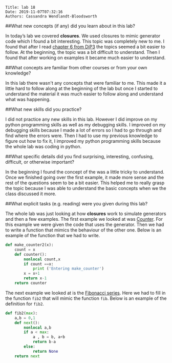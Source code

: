    Title: lab 18
    Date: 2019-11-07T07:32:16
    Authors: Cassandra Wendlandt-Bloodsworth

##What new concepts (if any) did you learn about in this lab?

In today’s lab we covered **closures**. We used closures to mimic generator code which I found a bit interesting. This topic was completely new to me. I found that after I read [chapter 6 from DiP3](http://www.cs.unb.ca/~bremner/teaching/cs2613/books/diveintopython3/generators.html) the topics seemed a bit easier to follow. At the beginning, the topic was a bit difficult to understand. Then I found that after working on examples it became much easier to understand.

##What concepts are familiar from other courses or from your own knowledge?

In this lab there wasn't any concepts that were familiar to me. This made it a little hard to follow along at the beginning of the lab but once I started to understand the material it was much easier to follow along and understand what was happening.

##What new skills did you practice?

I did not practice any new skills in this lab. However I did improve on my python programming skills as well as my debugging skills. I improved on my debugging skills because I made a lot of errors so I had to go through and find where the errors were. Then I had to use my previous knowledge to figure out how to fix it, I improved my python programming skills because the whole lab was coding in python.
 
##What specific details did you find surprising, interesting, confusing, difficult, or otherwise important?

In the beginning I found the concept of the was a little tricky to understand. Once we finished going over the first example, it made more sense and the rest of the questions seem to be a bit easier. This helped me to really grasp the topic because I was able to understand the basic concepts when we the class discussed it more.
 
##What explicit tasks (e.g. reading) were you given during this lab?

The whole lab was just looking at how **closures** work to simulate generators and then a few examples. The first example we looked at was [Counter](http://www.cs.unb.ca/~bremner/teaching/cs2613/books/diveintopython3/generators.html#generators). For this example we were given the code that uses the generator. Then we had to write a function that mimics the behaviour of the other one. Below is an example of the function that we had to write. 

```python
def make_counter2(x):
	count = x
	def counter():
		nonlocal count,x
		if count ==x:
			print ('Entering make_counter')
		x = x+1
		return x-1
	return counter
```

The next example we looked at is the [Fibonacci series](http://www.cs.unb.ca/~bremner/teaching/cs2613/books/diveintopython3/generators.html#a-fibonacci-generator). Here we had to fill in the function `fib2` that will mimic the function `fib`. Below is an example of the definition for `fib2`.
 
```python
def fib2(max):
    a,b = 0,1
    def next():
        nonlocal a,b
        if a < max:
            a , b = b, a+b
            return b-a
        else:
            return None
    return next
```

